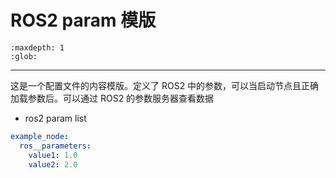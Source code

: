 # ROS2 param 模版

```{toctree}
:maxdepth: 1
:glob:
```

------

这是一个配置文件的内容模版。定义了 ROS2 中的参数，可以当启动节点且正确加载参数后。可以通过 ROS2 的参数服务器查看数据

- ros2 param list

```yaml
example_node:
  ros__parameters:
    value1: 1.0
    value2: 2.0
```

